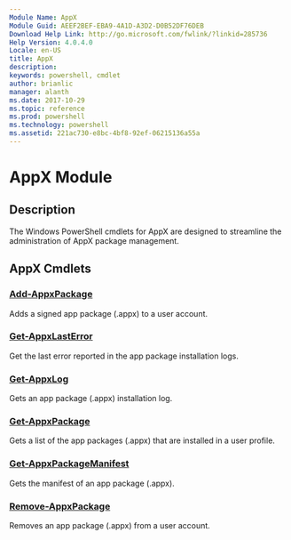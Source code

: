 ```yaml
---
Module Name: AppX
Module Guid: AEEF2BEF-EBA9-4A1D-A3D2-D0B52DF76DEB
Download Help Link: http://go.microsoft.com/fwlink/?linkid=285736
Help Version: 4.0.4.0
Locale: en-US
title: AppX
description: 
keywords: powershell, cmdlet
author: brianlic
manager: alanth
ms.date: 2017-10-29
ms.topic: reference
ms.prod: powershell
ms.technology: powershell
ms.assetid: 221ac730-e8bc-4bf8-92ef-06215136a55a
---
```


# AppX Module
## Description
The Windows PowerShell cmdlets for AppX are designed to streamline the administration of AppX package management.

## AppX Cmdlets
### [Add-AppxPackage](./Add-AppxPackage.md)
Adds a signed app package (.appx) to a user account.

### [Get-AppxLastError](./Get-AppxLastError.md)
Get the last error reported in the app package installation logs.

### [Get-AppxLog](./Get-AppxLog.md)
Gets an app package (.appx) installation log.

### [Get-AppxPackage](./Get-AppxPackage.md)
Gets a list of the app packages (.appx) that are installed in a user profile.

### [Get-AppxPackageManifest](./Get-AppxPackageManifest.md)
Gets the manifest of an app package (.appx).

### [Remove-AppxPackage](./Remove-AppxPackage.md)
Removes an app package (.appx) from a user account.


